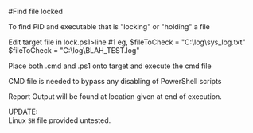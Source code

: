 #Find file locked

To find PID and executable that is "locking" or "holding" a file

Edit target file in lock.ps1>line #1
	eg, $fileToCheck = "C:\log\sys_log.txt"
	$fileToCheck = "C:\log\BLAH_TEST.log"
	
Place both .cmd and .ps1 onto target and execute the cmd file

CMD file is needed to bypass any disabling of PowerShell scripts


Report Output will be found at location given at end of execution.

UPDATE:  
Linux `SH` file provided untested.